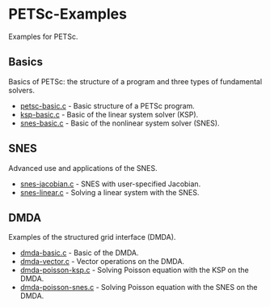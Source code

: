 PETSc-Examples
==============

Examples for PETSc.

Basics
------

Basics of PETSc: the structure of a program and three types of fundamental solvers.

* [petsc-basic.c](basic/petsc-basic.c) - Basic structure of a PETSc program.
* [ksp-basic.c](basic/ksp-basic.c) - Basic of the linear system solver (KSP).
* [snes-basic.c](basic/snes-basic.c) - Basic of the nonlinear system solver (SNES).

SNES
----

Advanced use and applications of the SNES.

* [snes-jacobian.c](snes/snes-jacobian.c) - SNES with user-specified Jacobian.
* [snes-linear.c](snes/snes-linear.c) - Solving a linear system with the SNES.

DMDA
----

Examples of the structured grid interface (DMDA).

* [dmda-basic.c](dmda/dmda-basic.c) - Basic of the DMDA.
* [dmda-vector.c](dmda/dmda-vector.c) - Vector operations on the DMDA.
* [dmda-poisson-ksp.c](dmda/dmda-poisson-ksp.c) - Solving Poisson equation with the KSP on the DMDA.
* [dmda-poisson-snes.c](dmda/dmda-poisson-snes.c) - Solving Poisson equation with the SNES on the DMDA.
